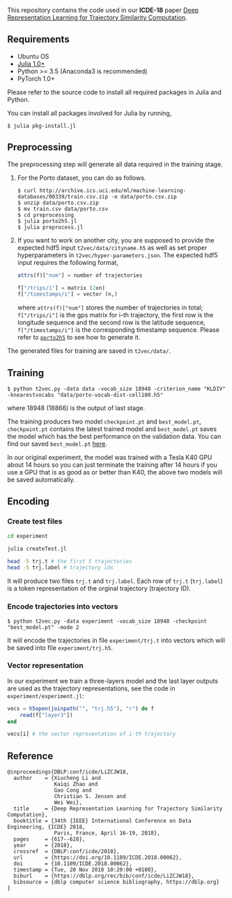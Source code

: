 
This repository contains the code used in our **ICDE-18** paper [Deep Representation Learning for Trajectory Similarity Computation](http://www.ntu.edu.sg/home/lixiucheng/pdfs/icde18-t2vec.pdf).

## Requirements

* Ubuntu OS
* [Julia 1.0+](https://julialang.org/downloads/)
* Python >= 3.5 (Anaconda3 is recommended)
* PyTorch 1.0+

Please refer to the source code to install all required packages in Julia and Python.

You can install all packages involved for Julia by running,

```shell
$ julia pkg-install.jl
```


## Preprocessing

The preprocessing step will generate all data required in the training stage.

1. For the Porto dataset, you can do as follows.
    ```shell
    $ curl http://archive.ics.uci.edu/ml/machine-learning-databases/00339/train.csv.zip -o data/porto.csv.zip
    $ unzip data/porto.csv.zip
    $ mv train.csv data/porto.csv
    $ cd preprocessing
    $ julia porto2h5.jl
    $ julia preprocess.jl
    ```

2. If you want to work on another city, you are supposed to provide the expected hdf5 input `t2vec/data/cityname.h5` as well as set proper hyperparameters in `t2vec/hyper-parameters.json`. The expected hdf5 input requires the following format,

   ```julia
   attrs(f)["num"] = number of trajectories

   f["/trips/i"] = matrix (2xn)
   f["/timestamps/i"] = vector (n,)
   ```

   where `attrs(f)["num"]` stores the number of trajectories in total; `f["/trips/i"]` is the gps matrix for i-th trajectory, the first row is the longitude sequence and the second row is the latitude sequence, `f["/timestamps/i"]` is the corresponding timestamp sequence. Please refer to [`porto2h5`](https://github.com/boathit/t2vec/blob/master/preprocessing/utils.jl#L12) to see how to generate it.



The generated files for training are saved in `t2vec/data/`.

## Training

```shell
$ python t2vec.py -data data -vocab_size 18948 -criterion_name "KLDIV" -knearestvocabs "data/porto-vocab-dist-cell100.h5"
```

where 18948 (18866) is the output of last stage.

The training produces two model `checkpoint.pt` and `best_model.pt`, `checkpoint.pt` contains the latest trained model and `best_model.pt` saves the model which has the best performance on the validation data. You can find our saved `best_model.pt` [here]().

In our original experiment, the model was trained with a Tesla K40 GPU about 14 hours so you can just terminate the training after 14 hours if you use a GPU that is as good as or better than K40, the above two models will be saved automatically.


## Encoding

### Create test files

```bash
cd experiment

julia createTest.jl

head -5 trj.t # the first 5 trajectories
head -5 trj.label # trajectory ids
```

It will produce two files `trj.t` and `trj.label`. Each row of `trj.t` (`trj.label`) is a token representation of the orginal trajectory (trajectory ID).

### Encode trajectories into vectors

```shell
$ python t2vec.py -data experiment -vocab_size 18948 -checkpoint "best_model.pt" -mode 2
```

It will encode the trajectories in file `experiment/trj.t` into vectors which will be saved into file `experiment/trj.h5`.

### Vector representation

In our experiment we train a three-layers model and the last layer outputs are used as the trajectory representations, see the code in `experiment/experiment.jl`:

```julia
vecs = h5open(joinpath("", "trj.h5"), "r") do f
    read(f["layer3"])
end

vecs[i] # the vector representation of i-th trajectory
```

## Reference

```
@inproceedings{DBLP:conf/icde/LiZCJW18,
  author    = {Xiucheng Li and
               Kaiqi Zhao and
               Gao Cong and
               Christian S. Jensen and
               Wei Wei},
  title     = {Deep Representation Learning for Trajectory Similarity Computation},
  booktitle = {34th {IEEE} International Conference on Data Engineering, {ICDE} 2018,
               Paris, France, April 16-19, 2018},
  pages     = {617--628},
  year      = {2018},
  crossref  = {DBLP:conf/icde/2018},
  url       = {https://doi.org/10.1109/ICDE.2018.00062},
  doi       = {10.1109/ICDE.2018.00062},
  timestamp = {Tue, 20 Nov 2018 10:20:00 +0100},
  biburl    = {https://dblp.org/rec/bib/conf/icde/LiZCJW18},
  bibsource = {dblp computer science bibliography, https://dblp.org}
}
```
